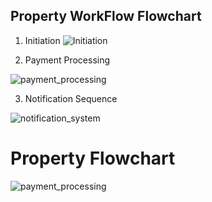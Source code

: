 ## Property WorkFlow Flowchart

1. Initiation
![Initiation](https://github.com/user-attachments/assets/2b6a2cb1-8a56-47da-8574-eeccb83e68da)

2. Payment Processing

![payment_processing](https://github.com/user-attachments/assets/42bba850-1218-4896-8d78-e00b9cd3fd7e)

3. Notification Sequence

![notification_system](https://github.com/user-attachments/assets/cd67926c-f2fa-4e1b-ba06-de2210bf7550)

# Property Flowchart

![payment_processing](https://github.com/user-attachments/assets/ccc93cf2-5cb9-4727-9d10-559bb74b693c)
